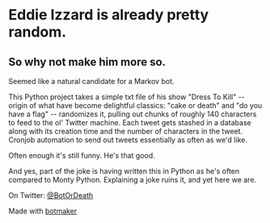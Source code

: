 Eddie Izzard is already pretty random.
======================================
So why not make him more so.
----------------------------

Seemed like a natural candidate for a Markov bot.

This Python project takes a simple txt file of his show "Dress To Kill" -- origin of what have become delightful classics: "cake or death" and "do you have a flag" -- randomizes it, pulling out chunks of roughly 140 characters to feed to the ol' Twitter machine. Each tweet gets stashed in a database along with its creation time and the number of characters in the tweet. Cronjob automation to send out tweets essentially as often as we'd like.

Often enough it's still funny. He's that good.

And yes, part of the joke is having written this in Python as he's often compared to Monty Python. Explaining a joke ruins it, and yet here we are.

On Twitter: [@BotOrDeath](http://twitter.com/BotOrDeath)

Made with [botmaker](http://github.com/thejqs/botmaker)